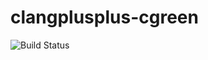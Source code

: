 # clangplusplus-cgreen

![Build Status](https://travis-ci.org/cyber-dojo-languages/clangplusplus-cgreen.svg?branch=master)